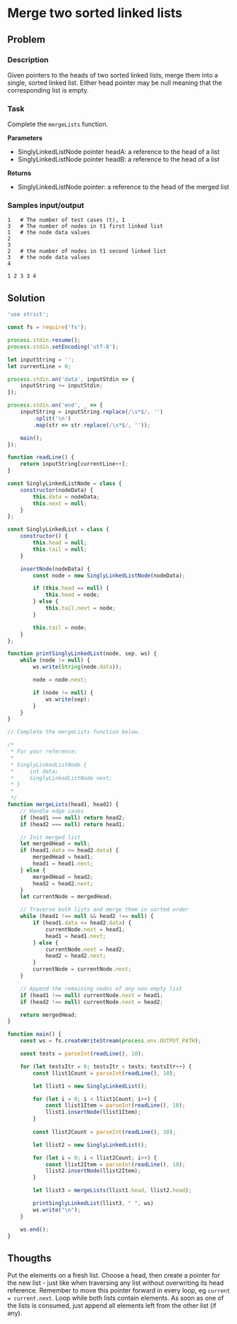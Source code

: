 # Merge two sorted linked lists

## Problem

### Description

Given pointers to the heads of two sorted linked lists, merge them into a single, sorted linked list. Either head pointer may be null meaning that the corresponding list is empty.

### Task

Complete the `mergeLists` function.

**Parameters**

- SinglyLinkedListNode pointer headA: a reference to the head of a list
- SinglyLinkedListNode pointer headB: a reference to the head of a list

**Returns**

- SinglyLinkedListNode pointer: a reference to the head of the merged list

### Samples input/output

```
1   # The number of test cases (t), 1
3   # The number of nodes in t1 first linked list
1   # the node data values
2
3
2   # the number of nodes in t1 second linked list
3   # the node data values
4
```
```
1 2 3 3 4
```

## Solution

```js
'use strict';

const fs = require('fs');

process.stdin.resume();
process.stdin.setEncoding('utf-8');

let inputString = '';
let currentLine = 0;

process.stdin.on('data', inputStdin => {
    inputString += inputStdin;
});

process.stdin.on('end', _ => {
    inputString = inputString.replace(/\s*$/, '')
        .split('\n')
        .map(str => str.replace(/\s*$/, ''));

    main();
});

function readLine() {
    return inputString[currentLine++];
}

const SinglyLinkedListNode = class {
    constructor(nodeData) {
        this.data = nodeData;
        this.next = null;
    }
};

const SinglyLinkedList = class {
    constructor() {
        this.head = null;
        this.tail = null;
    }

    insertNode(nodeData) {
        const node = new SinglyLinkedListNode(nodeData);

        if (this.head == null) {
            this.head = node;
        } else {
            this.tail.next = node;
        }

        this.tail = node;
    }
};

function printSinglyLinkedList(node, sep, ws) {
    while (node != null) {
        ws.write(String(node.data));

        node = node.next;

        if (node != null) {
            ws.write(sep);
        }
    }
}

// Complete the mergeLists function below.

/*
 * For your reference:
 *
 * SinglyLinkedListNode {
 *     int data;
 *     SinglyLinkedListNode next;
 * }
 *
 */
function mergeLists(head1, head2) {
    // Handle edge cases
    if (head1 === null) return head2;
    if (head2 === null) return head1;

    // Init merged list
    let mergedHead = null;
    if (head1.data <= head2.data) {
        mergedHead = head1;
        head1 = head1.next;
    } else {
        mergedHead = head2;
        head2 = head2.next;
    }
    let currentNode = mergedHead;

    // Traverse both lists and merge them in sorted order
    while (head1 !== null && head2 !== null) {
        if (head1.data <= head2.data) {
            currentNode.next = head1;
            head1 = head1.next;
        } else {
            currentNode.next = head2;
            head2 = head2.next;
        }
        currentNode = currentNode.next;
    }

    // Append the remaining nodes of any non-empty list
    if (head1 !== null) currentNode.next = head1;
    if (head2 !== null) currentNode.next = head2;

    return mergedHead;
}

function main() {
    const ws = fs.createWriteStream(process.env.OUTPUT_PATH);

    const tests = parseInt(readLine(), 10);

    for (let testsItr = 0; testsItr < tests; testsItr++) {
        const llist1Count = parseInt(readLine(), 10);

        let llist1 = new SinglyLinkedList();

        for (let i = 0; i < llist1Count; i++) {
            const llist1Item = parseInt(readLine(), 10);
            llist1.insertNode(llist1Item);
        }
      
      	const llist2Count = parseInt(readLine(), 10);

        let llist2 = new SinglyLinkedList();

        for (let i = 0; i < llist2Count; i++) {
            const llist2Item = parseInt(readLine(), 10);
            llist2.insertNode(llist2Item);
        }

        let llist3 = mergeLists(llist1.head, llist2.head);

        printSinglyLinkedList(llist3, " ", ws)
        ws.write("\n");
    }

    ws.end();
}
```

## Thougths

Put the elements on a fresh list.
Choose a head, then create a pointer for the new list - just like when traversing any list without overwriting its head reference.
Remember to move this pointer forward in every loop, eg `current = current.next`.
Loop while both lists contain elements. As soon as one of the lists is consumed, just append all elements left from the other list (if any).
